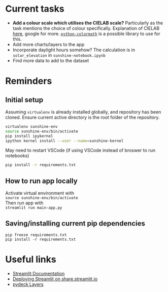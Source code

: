 # Current tasks

- **Add a colour scale which utilises the CIELAB scale?** Particularly as the task mentions the choice of colour specifically. Explanation of CIELAB [here](https://www.vis4.net/blog/2011/12/avoid-equidistant-hsv-colors/), google for more. [``python-colormath``](https://python-colormath.readthedocs.io/en/latest/) is a possible library to use for this.
- Add more charts/layers to the app
- Incorporate daylight hours somehow? The calculation is in ``solar_elevation`` in ``sunshine-notebook.ipynb``
- Find more data to add to the dataset

# Reminders
## Initial setup

Assuming ``virtualenv`` is already installed globally, and repository has been cloned. Ensure current active directory is the root folder of the repository.

```bash
virtualenv sunshine-env
source sunshine-env/bin/activate
pip install ipykernel
ipython kernel install --user --name=sunshine-kernel
```

May need to restart VSCode (if using VSCode instead of broswer to run notebooks)
```bash
pip install -r requirements.txt
```
## How to run app locally
Activate virtual environment with <br>
``source sunshine-env/bin/activate`` <br>
Then run app with <br>
``streamlit run main-app.py``

## Saving/installing current pip dependencies
``pip freeze requirements.txt`` <br>
``pip install -r requirements.txt``


# Useful links
- [Streamlit Documentation](https://docs.streamlit.io/en/stable/api.html)
- [Deploying Streamlit on share.streamlit.io](https://docs.streamlit.io/en/stable/deploy_streamlit_app.html#log-in-to-share-streamlit-io)
- [pydeck Layers](https://deckgl.readthedocs.io/en/latest/index.html)